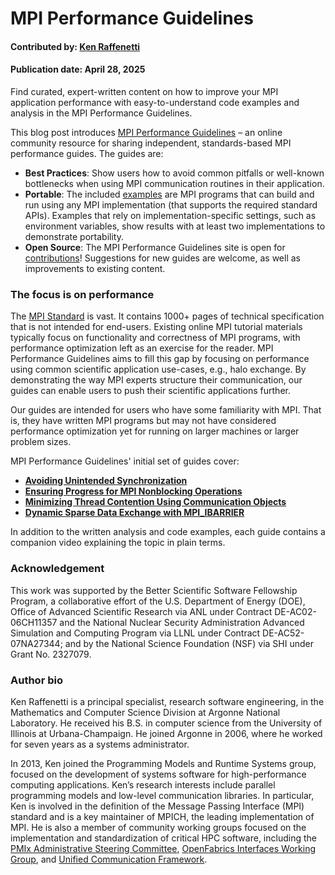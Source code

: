 # MPI Performance Guidelines

#### Contributed by: [Ken Raffenetti](https://github.com/raffenet)

#### Publication date: April 28, 2025

<!-- start of deck text -->
Find curated, expert-written content on how to improve your MPI application performance with easy-to-understand code examples and analysis in the MPI Performance Guidelines.
<!-- end of deck text -->

This blog post introduces [MPI Performance Guidelines](https://mpi-performance-guidelines.github.io/) – an online community resource for sharing independent, standards-based MPI performance guides. The guides are:

* **Best Practices**: Show users how to avoid common pitfalls or well-known bottlenecks when using MPI communication routines in their application. 
* **Portable**: The included [examples](https://github.com/mpi-performance-guidelines/examples) are MPI programs that can build and run using any MPI implementation (that supports the required standard APIs). Examples that rely on implementation-specific settings, such as environment variables, show results with at least two implementations to demonstrate portability.
* **Open Source**: The MPI Performance Guidelines site is open for [contributions](https://mpi-performance-guidelines.github.io/contributing)! Suggestions for new guides are welcome, as well as improvements to existing content.

### The focus is on performance

The [MPI Standard](https://www.mpi-forum.org/docs/) is vast. It contains 1000+ pages of technical specification that is not intended for end-users. Existing online MPI tutorial materials typically focus on functionality and correctness of MPI programs, with performance optimization left as an exercise for the reader. MPI Performance Guidelines aims to fill this gap by focusing on performance using common scientific application use-cases, e.g., halo exchange. By demonstrating the way MPI experts structure their communication, our guides can enable users to push their scientific applications further.

Our guides are intended for users who have some familiarity with MPI. That is, they have written MPI programs but may not have considered performance optimization yet for running on larger machines or larger problem sizes.

MPI Performance Guidelines' initial set of guides cover:

* **[Avoiding Unintended Synchronization](https://mpi-performance-guidelines.github.io/unintended-sync)**
* **[Ensuring Progress for MPI Nonblocking Operations](https://mpi-performance-guidelines.github.io/progress)**
* **[Minimizing Thread Contention Using Communication Objects](https://mpi-performance-guidelines.github.io/minimizing-thread-contention)**
* **[Dynamic Sparse Data Exchange with MPI_IBARRIER](https://mpi-performance-guidelines.github.io/dynamic-sparse)**

In addition to the written analysis and code examples, each guide contains a companion video explaining the topic in plain terms.

### Acknowledgement

This work was supported by the Better Scientific Software Fellowship Program, a collaborative effort of the U.S. Department of Energy (DOE), Office of Advanced Scientific Research via ANL under Contract DE-AC02-06CH11357 and the National Nuclear Security Administration Advanced Simulation and Computing Program via LLNL under Contract DE-AC52-07NA27344; and by the National Science Foundation (NSF) via SHI under Grant No. 2327079.

### Author bio

Ken Raffenetti is a principal specialist, research software engineering, in the Mathematics and Computer Science Division at Argonne National Laboratory. He received his B.S. in computer science from the University of Illinois at Urbana-Champaign. He joined Argonne in 2006, where he worked for seven years as a systems administrator.

In 2013, Ken joined the Programming Models and Runtime Systems group, focused on the development of systems software for high-performance computing applications. Ken’s research interests include parallel programming models and low-level communication libraries. In particular, Ken is involved in the definition of the Message Passing Interface (MPI) standard and is a key maintainer of MPICH, the leading implementation of MPI. He is also a member of community working groups focused on the implementation and standardization of critical HPC software, including the [PMIx Administrative Steering Committee](https://pmix.github.io/), [OpenFabrics Interfaces Working Group](https://github.com/ofiwg), and [Unified Communication Framework](https://ucfconsortium.org/).

<!---
Publish: yes
Track: deep dive, bssw fellowship
Topics: high-performance computing (HPC), performance at leadership computing facilities
--->
